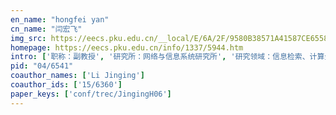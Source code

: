 ```yaml
---
en_name: "hongfei yan"
cn_name: "闫宏飞"
img_src: https://eecs.pku.edu.cn/__local/E/6A/2F/9580B38571A41587CE65583326B_C33F0CE3_6EDE.jpg?e=.jpg
homepage: https://eecs.pku.edu.cn/info/1337/5944.htm
intro: ['职称：副教授', '研究所：网络与信息系统研究所', '研究领域：信息检索、计算金融 ', '办公电话：86-10-62765815', '电子邮件：yanhf@pku.edu.cn', '个人主页：http://net.pku.edu.cn/~yhf ']
pid: "04/6541"
coauthor_names: ['Li Jinging']
coauthor_ids: ['15/6360']
paper_keys: ['conf/trec/JingingH06']
---
```


